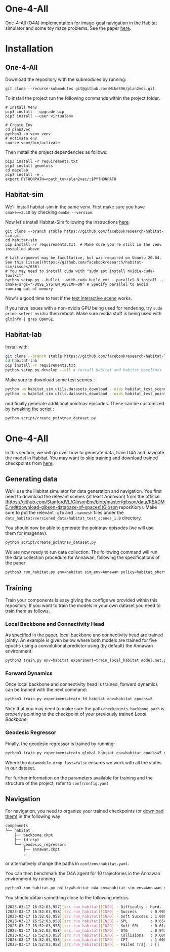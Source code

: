 # One-4-All

One-4-All (O4A) implementation for image-goal navigation in the Habitat simulator and some toy maze problems. See
the paper [here](https://arxiv.org/abs/2303.04011).

# Installation
## One-4-All

Download the repository with the submodules by running:

```
git clone --recurse-submodules git@github.com:MikeS96/plan2vec.git
```

To install the project run the following commands within the project folder.

```
# Install Venv
pip3 install --upgrade pip
pip3 install --user virtualenv

# Create Env
cd plan2vec
python3 -m venv venv
# Activate env
source venv/bin/activate
```

Then install the project dependencies as follows:

```
pip3 install -r requirements.txt
pip3 install geomloss
cd mazelab
pip3 install -e .
export PYTHONPATH=<path_to>/plan2vec/:$PYTHONPATH
```

## Habitat-sim
We'll install habitat-sim in the same venv. First make sure you have ```cmake>=3.10``` by checking ```cmake --version```.


Now let's install Habitat-Sim following the instructions [here](https://github.com/facebookresearch/habitat-sim/blob/main/BUILD_FROM_SOURCE.md):
```
git clone --branch stable https://github.com/facebookresearch/habitat-sim.git
cd habitat-sim
pip install -r requirements.txt  # Make sure you're still in the venv installed above

# Last argument may be facultative, but was required on Ubuntu 20.04. See this [issue](https://github.com/facebookresearch/habitat-sim/issues/658)
# You may need to install cuda with "sudo apt install nvidia-cuda-toolkit"
python setup.py --bullet --with-cuda build_ext --parallel 8 install --cmake-args="-DUSE_SYSTEM_ASSIMP=ON" # Specify parallel to avoid running out of memory

```
Now's a good time to test if the [test interactive scene](https://github.com/facebookresearch/habitat-sim#testing) works.

If you have issues with a non-nvidia GPU being used for rendering, try ``sudo prime-select nvidia`` then reboot. Make sure nvidia stuff is being used with
``glxinfo | grep OpenGL``.

## Habitat-lab
Install with:
```bash
git clone --branch stable https://github.com/facebookresearch/habitat-lab.git
cd habitat-lab
pip install -r requirements.txt
python setup.py develop --all # install habitat and habitat_baselines
```
Make sure to download some test scenes :
```bash
python -m habitat_sim.utils.datasets_download --uids habitat_test_scenes --data-path data/
python -m habitat_sim.utils.datasets_download --uids habitat_test_pointnav_dataset --data-path data/
```
and finally generate additional pointnav episodes. These can be customized by tweaking the script :
```bash
python script/create_pointnav_dataset.py
```

# One-4-All
In this section, we will go over how to generate data, train O4A and navigate the model in Habitat. You may want
to skip training and download trained checkpoints from [here](https://drive.google.com/file/d/1DUFptg6R2xUbTtzIRpIyIJnHECFvIOr5/view?usp=sharing).
## Generating data
We'll use the Habitat simulator for data generation and navigation. You first need to download the relevant scenes 
(at least Annawan) from the official [https://github.com/StanfordVL/GibsonEnv/blob/master/gibson/data/README.md#download-gibson-database-of-spaces](Gibson repositiory). 
Make sure to put the relevant ```.glb``` and ```.navmesh``` files under the 
```data_habitat/versioned_data/habitat_test_scenes_1.0``` directory. 

You should now be able to generate the pointnav episodes (we will use them for imagenav).
```bash
python script/create_pointnav_dataset.py
```
We are now ready to run data collection. The following command will run the data collection procedure for
Annawan, following the specifications of the paper 
```bash
python3 run_habitat.py env=habitat sim_env=Annawan policy=habitat_shortest difficulty=data_collection collect_data=true test_params.min_steps=499 test_params.max_steps=500 test_params.n_trajectories=60
```

## Training

Train your components is easy giving the configs we provided within this repository. If you want to train the models in
your own dataset you need to train them as follows.

### Local Backbone and Connectivity Head

As specified in the paper, local backbone and connectivity head are trained jointly. An example is given below where 
both models are trained for five epochs using a convolutional predictor using (by default) the Annawan environment:

```bash
python3 train.py env=habitat experiment=train_local_habitat model.net.predictor=conv1d epochs=5
```

### Forward Dynamics

Once local backbone and connectivity head is trained, forward dynamics can be trained with the next command:

```bash
python3 train.py experiment=train_fd_habitat env=habitat epochs=5
```

Note that you may need to make sure the path `checkpoints.backbone_path` is properly pointing to the checkpoint of your 
previously trained *Local Backbone*.

### Geodesic Regressor

Finally, the geodesic regressor is trained by running:

```bash
python3 train.py experiment=train_global_habitat env=habitat epochs=5 datamodule.drop_last=false
```

Where the `datamodule.drop_last=false` ensures we work with all the states in our dataset.

For further information on the parameters available for training and the structure of the project, refer to `conf/config.yaml`

## Navigation
For navigation, you need to organize your trained checkpoints (or [download them](https://drive.google.com/file/d/1DUFptg6R2xUbTtzIRpIyIJnHECFvIOr5/view?usp=sharing)) in
the following way
```bash
components
└── habitat
    ├── backbone.ckpt
    ├── fd.ckpt
    └── geodesic_regressors
        ├── annawan.ckpt
        ...
```
or alternatively change the paths in ```conf/env/habitat.yaml```.

You can then benchmark the O4A agent for 10 trajectories in the Annawan environment by running
```bash
python3 run_habitat.py policy=habitat_o4a env=habitat sim_env=Annawan difficulty=hard test_params.n_trajectories=10
```

You should obtain something close to the following metrics
```bash
[2023-03-17 16:52:03,957][src.run_habitat][INFO] - Difficulty : hard.
[2023-03-17 16:52:03,958][src.run_habitat][INFO] - Success      : 0.9000
[2023-03-17 16:52:03,958][src.run_habitat][INFO] - Soft Success : 1.0000
[2023-03-17 16:52:03,958][src.run_habitat][INFO] - SPL          : 0.6545
[2023-03-17 16:52:03,958][src.run_habitat][INFO] - Soft SPL     : 0.6140
[2023-03-17 16:52:03,958][src.run_habitat][INFO] - DTG          : 0.9436
[2023-03-17 16:52:03,958][src.run_habitat][INFO] - Collisions   : 0.0000
[2023-03-17 16:52:03,958][src.run_habitat][INFO] - CFT          : 1.0000
[2023-03-17 16:52:03,958][src.run_habitat][INFO] - Failed Traj. : []
```

